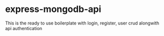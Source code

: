 # express-mongodb-api
This is the ready to use boilerplate with login, register, user crud alongwith api authentication

